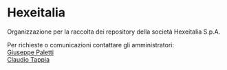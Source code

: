 # Hexeitalia
Organizzazione per la raccolta dei repository della società Hexeitalia S.p.A.

Per richieste o comunicazioni contattare gli amministratori:  
[Giuseppe Paletti](mailto:giuseppe.paletti@hexeitalia.com)  
[Claudio Tappia](mailto:claudio.tappia@hexeitalia.com)
